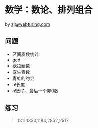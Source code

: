 # 数学：数论、排列组合
by zj@webturing.com



## 问题
- 区间质数统计
- gcd
- 欧拉函数
- 孪生素数
- 青蛙的约会
- n!长度
- n!因子、最后一个非0数

## 练习
> 1311,1833,1184,2852,2517
